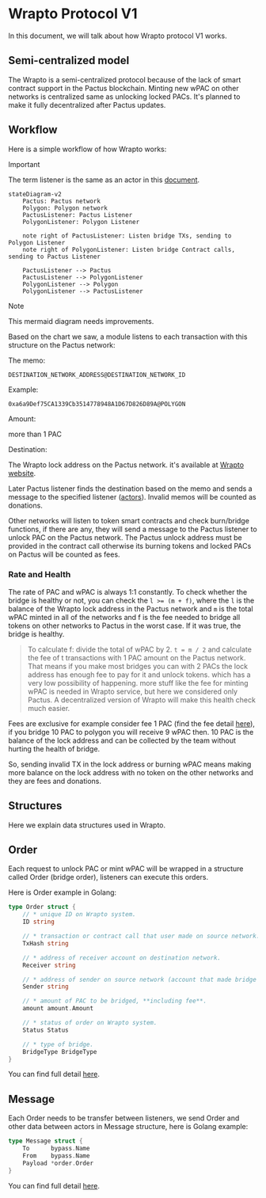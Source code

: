 # Wrapto Protocol V1

In this document, we will talk about how Wrapto protocol V1 works.

## Semi-centralized model

The Wrapto is a semi-centralized protocol because of the lack of smart contract support in the Pactus blockchain. Minting new wPAC on other networks is centralized same as unlocking locked PACs. It's planned to make it fully decentralized after Pactus updates.

## Workflow

Here is a simple workflow of how Wrapto works:

> [!IMPORTANT]
> The term listener is the same as an actor in this [document](./design.md).

```mermaid
stateDiagram-v2
    Pactus: Pactus network
    Polygon: Polygon network
    PactusListener: Pactus Listener
    PolygonListener: Polygon Listener

    note right of PactusListener: Listen bridge TXs, sending to Polygon Listener 
    note right of PolygonListener: Listen bridge Contract calls, sending to Pactus Listener 

    PactusListener --> Pactus
    PactusListener --> PolygonListener
    PolygonListener --> Polygon
    PolygonListener --> PactusListener
```

> [!NOTE]
> This mermaid diagram needs improvements.

Based on the chart we saw, a module listens to each transaction with this structure on the Pactus network:

The memo:
```
DESTINATION_NETWORK_ADDRESS@DESTINATION_NETWORK_ID
```

Example:

```
0xa6a9Def75CA1339Cb3514778948A1D67D826D89A@POLYGON
```

Amount:

more than 1 PAC

Destination:

The Wrapto lock address on the Pactus network. it's available at [Wrapto website](https://wrapto.app).

Later Pactus listener finds the destination based on the memo and sends a message to the specified listener ([actors](./design.md)). Invalid memos will be counted as donations.

Other networks will listen to token smart contracts and check burn/bridge functions, if there are any, they will send a message to the Pactus listener to unlock PAC on the Pactus network. The Pactus unlock address must be provided in the contract call otherwise its burning tokens and locked PACs on Pactus will be counted as fees.

### Rate and Health

The rate of PAC and wPAC is always 1:1 constantly. To check whether the bridge is healthy or not, you can check the `l >= (m + f)`, where the `l` is the balance of the Wrapto lock address in the Pactus network and `m` is the total wPAC minted in all of the networks and f is the fee needed to bridge all tokens on other networks to Pactus in the worst case. If it was true, the bridge is healthy.

> To calculate f: divide the total of wPAC by 2. `t = m / 2` and calculate the fee of t transactions with 1 PAC amount on the Pactus network.
That means if you make most bridges you can with 2 PACs the lock address has enough fee to pay for it and unlock tokens. which has a very low possibility of happening. more stuff like the fee for minting wPAC is needed in Wrapto service, but here we considered only Pactus. A decentralized version of Wrapto will make this health check much easier.  

Fees are exclusive for example consider fee 1 PAC (find the fee detail [here](./design.md)), if you bridge 10 PAC to polygon you will receive 9 wPAC then. 10 PAC is the balance of the lock address and can be collected by the team without hurting the health of bridge.

So, sending invalid TX in the lock address or burning wPAC means making more balance on the lock address with no token on the other networks and they are fees and donations.

## Structures

Here we explain data structures used in Wrapto.

## Order

Each request to unlock PAC or mint wPAC will be wrapped in a structure called Order (bridge order), listeners can execute this orders.

Here is Order example in Golang:

```go
type Order struct {
	// * unique ID on Wrapto system.
	ID string

	// * transaction or contract call that user made on source network.
	TxHash string

	// * address of receiver account on destination network.
	Receiver string

	// * address of sender on source network (account that made bridge transaction).
	Sender string

	// * amount of PAC to be bridged, **including fee**.
	amount amount.Amount

	// * status of order on Wrapto system.
	Status Status

	// * type of bridge.
	BridgeType BridgeType
}
```

You can find full detail [here](../../types/order).

## Message

Each Order needs to be transfer between listeners, we send Order and other data between actors in Message structure, here is Golang example:

```go
type Message struct {
	To      bypass.Name
	From    bypass.Name
	Payload *order.Order
}
```

You can find full detail [here](../../types/message).
